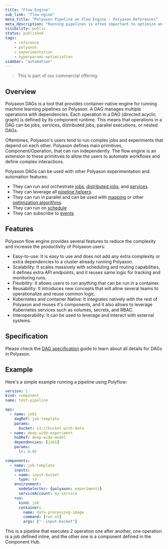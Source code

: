 ```yaml
---
title: "Flow Engine"
sub_link: "flow-ngine"
meta_title: "Polyaxon Pipeline an Flow Engine - Polyaxon References"
meta_description: "Running pipelines is often important to optimize an build strong models."
visibility: public
status: published
tags:
    - reference
    - polyaxon
    - experimentation
    - hyperparams-optimization
sidebar: "automation"
---
```


<blockquote class="commercial">This is part of our commercial offering.</blockquote>

## Overview 

Polyaxon DAGs is a tool that provides container-native engine for running machine learning pipelines on Polyaxon. 
A DAG manages multiple operations with dependencies. 
Each operation in a DAG (directed acyclic graph) is defined by its component runtime.
This means that operations in a DAG can be jobs, services, distributed jobs, parallel executions, or nested DAGs.

Oftentimes, Polyaxon's users tend to run complex jobs and experiments that depend on each other. 
Polyaxon defines main primitives, Component/Operation, that can run independently. 
The flow engine is an extension to these primitives to allow the users to automate workflows and define complex interactions.

Polyaxon DAGs can be used with other Polyaxon experimentation and automation features:

 * They can run and orchestrate [jobs](/docs/experimentation/jobs/), [distributed jobs](/docs/experimentation/distributed/), and [services](/docs/experimentation/services/).
 * They can leverage all [pipeline helpers](/docs/automation/helpers/).
 * They can run in parallel and can be used with [mapping](/docs/automation/mapping/) or other [optimization algorithms](/docs/automation/optimization-engine/).
 * They can run on [schedule](/docs/automation/schedules/)
 * They can subscribe to [events](/docs/automation/events/)

## Features

Polyaxon flow engine provides several features to reduce the complexity and increase the productivity of Polyaxon users:

 * Easy-to-use: It is easy to use and does not add any extra complexity or extra dependencies to a cluster already running Polyaxon.
 * Scalability: It scales massively with scheduling and routing capabilities, it defines extra API endpoints, and it reuses same logic for tracking and monitoring runs.
 * Flexibility: It allows users to run anything that can be run in a container.
 * Reusability: It introduces new concepts that will allow several teams to operationalize and reuse common logic. 
 * Kubernetes and container Native: It integrates natively with the rest of Polyaxon and reuses it's components, and it also allows to leverage Kubernetes services such as volumes, secrets, and RBAC.
 * Interoperability: It can be used to leverage and interact with external systems.
 
## Specification

Please check the [DAG specification](/docs/automation/flow-engine/specification/) guide to learn about all details for DAGs in Polyaxon.

## Example

Here's a simple example running a pipeline using Polyflow:

```yaml
version: 1
kind: component
name: test-pipeline

ops:
  - name: job1
    dagRef: job-template
    params:
      bucket: s3://bucket-with-data
  - name: deep-wide-experiment
    hubRef: deep-wide-model
    dependencies: [job1]
    params:
      lr: 0.05

components:
  - name: job-template
    inputs:
    - name: input-bucket
      type: s3
    environment:
      nodeSelector: {polyaxon: experiments}
      serviceAccount: my-service
    run:
      kind: job
      container:
        name: data-processing-image
        command: [run.sh]
        args: ["--input-bucket"]
```

This is a pipeline that executes 2 operation one after another, one operation is a job defined inline, and the other one is a component defined in the Component Hub.

